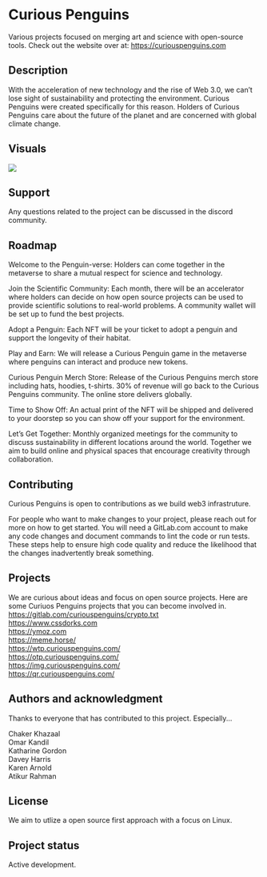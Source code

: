  # Curious Penguins

Various projects focused on merging art and science with open-source tools. Check out the website over at: https://curiouspenguins.com

## Description
With the acceleration of new technology and the rise of Web 3.0, we can’t lose sight of sustainability and protecting the environment. Curious Penguins were created specifically for this reason. Holders of Curious Penguins care about the future of the planet and are concerned with global climate change.

## Visuals
<img src="https://gitlab.com/ptoone/curious-penguins/-/raw/main/public/images/Xylologist-039.png">

## Support
Any questions related to the project can be discussed in the discord community.

## Roadmap
Welcome to the Penguin-verse: Holders can come together in the metaverse to share a mutual respect for science and technology. 

Join the Scientific Community: Each month, there will be an accelerator where holders can decide on how open source projects can be used to provide scientific solutions to real-world problems. A community wallet will be set up to fund the best projects. 

Adopt a Penguin: Each NFT will be your ticket to adopt a penguin and support the longevity of their habitat.  

Play and Earn: We will release a Curious Penguin game in the metaverse where penguins can interact and produce new tokens.
  
Curious Penguin Merch Store: Release of the Curious Penguins merch store including hats, hoodies, t-shirts. 30% of revenue will go back to the Curious Penguins community. The online store delivers globally.  

Time to Show Off: An actual print of the NFT will be shipped and delivered to your doorstep so you can show off your support for the environment. 

Let’s Get Together: Monthly organized meetings for the community to discuss sustainability in different locations around the world. Together we aim to build online and physical spaces that encourage creativity through collaboration.

## Contributing
Curious Penguins is open to contributions as we build web3 infrastruture. 

For people who want to make changes to your project, please reach out for more on how to get started. 
You will need a GitLab.com account to make any code changes and document commands to lint the code or run tests. These steps help to ensure high code quality and reduce the likelihood that the changes inadvertently break something. 

## Projects
We are curious about ideas and focus on open source projects. Here are some Curiuos Penguins projects that you can become involved in.<br>
https://gitlab.com/curiouspenguins/crypto.txt<br>
https://www.cssdorks.com<br>
https://ymoz.com<br>
https://meme.horse/<br>
https://wtp.curiouspenguins.com/<br>
https://otp.curiouspenguins.com/<br>
https://img.curiouspenguins.com/<br>
https://qr.curiouspenguins.com/<br>


## Authors and acknowledgment
Thanks to everyone that has contributed to this project. Especially...<br>

Chaker Khazaal<br>
Omar Kandil<br>
Katharine Gordon<br>
Davey Harris<br>
Karen Arnold<br>
Atikur Rahman<br>

## License
We aim to utlize a open source first approach with a focus on Linux. 

## Project status
Active development. 

